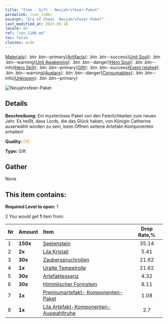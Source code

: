 ```yaml
---
title: "Item - Gift - Neujahrsfeier-Paket"
permalink: /con_1106/
excerpt: "Era of Chaos  Neujahrsfeier-Paket"
last_modified_at: 2021-05-18
locale: de
ref: "con_1106.md"
toc: false
classes: wide
---
```

 [Materials](/ItemsDE/){: .btn .btn--primary}[Artifacts](/ItemsDE/Artifacts/){: .btn .btn--success}[Unit Soul](/ItemsDE/UnitSoul/){: .btn .btn--warning}[Unit Awakening](/ItemsDE/UnitAwakening/){: .btn .btn--danger}[Hero Soul](/ItemsDE/HeroSoul/){: .btn .btn--info}[Hero Skill](/ItemsDE/HeroSkill/){: .btn .btn--primary}[Gift](/ItemsDE/Gift/){: .btn .btn--success}[Event related](/ItemsDE/Events/){: .btn .btn--warning}[Avatars](/ItemsDE/Avatars/){: .btn .btn--danger}[Consumables](/ItemsDE/Consumables/){: .btn .btn--info}[Unknown](/ItemsDE/Unknown/){: .btn .btn--primary}

 ![Neujahrsfeier-Paket](/images/t/i_907298.png)

## Details
 **Beschreibung:** Ein mysteriöses Paket von den Feierlichkeiten zum neuen Jahr. Es heißt, dass Lords, die das Glück haben, von Königin Catherine auserwählt worden zu sein, beim Öffnen seltene Artefakt-Komponenten erhalten!

 **Quality:** <span style="color: #FF8C00">OK</span>

 **Type:** Gift

## Gather

  None

## This item contains:

 **Required Level to open:** 1

 2 You would get **1** item  from:

  | Nr | Amount |     Item    | Drop Rate,% |
  |:---|:-------|:------------|:---------:|
  | 1 |  **150x** | [Seelenstein ](/ItemsDE/con_923/) | 35.14 | 
  | 2 |  **2x** | [Lila Kristall](/ItemsDE/con_720/) | 5.41 | 
  | 3 |  **30x** | [Zauberspruchrollen](/ItemsDE/con_694/) | 21.62 | 
  | 4 |  **1x** | [Uralte Tempelrolle](/ItemsDE/con_697/) | 21.62 | 
  | 5 |  **30x** | [Artefaktessenz](/ItemsDE/con_905/) | 4.32 | 
  | 6 |  **30x** | [Himmlischer Formstein](/ItemsDE/art_188/) | 8.11 | 
  | 7 |  **1x** | [Premiumartefakt- Komponenten-Paket](/ItemsDE/con_1507/) | 1.08 | 
  | 8 |  **1x** | [Lila Artefakt-Komponenten-Auswahltruhe](/ItemsDE/con_1612/) | 2.7 | 
